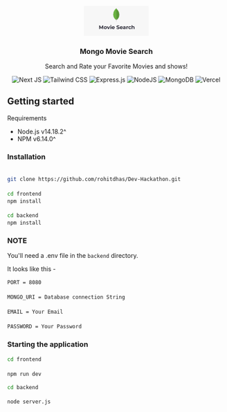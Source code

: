 <p align="center">
   <br/>
   <a href="https://mongo-movie-search.vercel.app/" target="_blank"><img width="150px" src="./frontend/public/logo.png" /></a>
   <h3 align="center">Mongo Movie Search</h3>
   <p align="center">Search and Rate your Favorite Movies and shows!</p>
</p>

<div align="center">

![Next JS](https://img.shields.io/badge/Next-black?style=for-the-badge&logo=next.js&logoColor=white)
![Tailwind CSS](https://img.shields.io/badge/Tailwind_CSS-38B2AC?style=for-the-badge&logo=tailwind-css&logoColor=white)
![Express.js](https://img.shields.io/badge/express.js-%23404d59.svg?style=for-the-badge&logo=express&logoColor=%2361DAFB)
![NodeJS](https://img.shields.io/badge/node.js-6DA55F?style=for-the-badge&logo=node.js&logoColor=white)
![MongoDB](https://img.shields.io/badge/MongoDB-%234ea94b.svg?style=for-the-badge&logo=mongodb&logoColor=white)
![Vercel](https://img.shields.io/badge/vercel-%23000000.svg?style=for-the-badge&logo=vercel&logoColor=white)

</div>

## Getting started

Requirements

- Node.js v14.18.2^
- NPM v6.14.0^

### Installation

```bash

git clone https://github.com/rohitdhas/Dev-Hackathon.git

cd frontend
npm install

cd backend
npm install
```

### NOTE

You'll need a .env file in the `backend` directory.

It looks like this -

```bash
PORT = 8080

MONGO_URI = Database connection String

EMAIL = Your Email

PASSWORD = Your Password
```

### Starting the application

```bash
cd frontend

npm run dev
```

```bash
cd backend

node server.js
```

